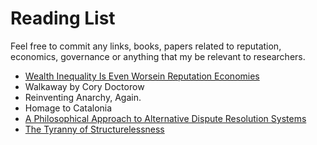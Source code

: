 # Reading List

Feel free to commit any links, books, papers related to reputation, economics, governance or anything that my be relevant to researchers.

- [Wealth Inequality Is Even Worsein Reputation Economies](https://locusmag.com/2016/03/cory-doctorow-wealth-inequality-is-even-worse-in-reputation-economies/)
- Walkaway by Cory Doctorow
- Reinventing Anarchy, Again.
- Homage to Catalonia
- [A Philosophical Approach to Alternative Dispute Resolution Systems](https://www.mediate.com/articles/SustacZ5.cfm)
- [The Tyranny of Structurelessness](https://static1.squarespace.com/static/555557d5e4b0cc5c1ed71116/t/57e03ffb20099ef5d08202a6/1474314240758/TyrannyStructureless.pdf)
